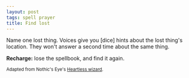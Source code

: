 ```yaml
---
layout: post
tags: spell prayer
title: Find lost
---
```

Name one lost thing. Voices give you [dice] hints about the lost thing's location. They won't answer a second time about the same thing.

<b>Recharge:</b> lose the spellbook, and find it again.

<small>Adapted from Nothic's Eye's [Heartless wizard](https://nothicseye.blogspot.com/2022/12/heartless-class-wizard-of-outshire.html?m=0).</small>
